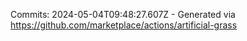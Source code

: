 Commits: 2024-05-04T09:48:27.607Z - Generated via https://github.com/marketplace/actions/artificial-grass
<br>

